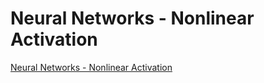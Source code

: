 # Neural Networks - Nonlinear Activation
[Neural Networks - Nonlinear Activation](https://aiwithcloud.com/2022/09/15/neural_networks___nonlinear_activation/)